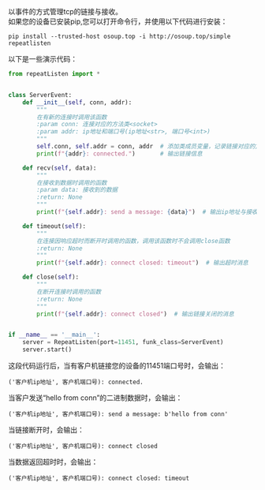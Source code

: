 以事件的方式管理tcp的链接与接收。  
如果您的设备已安装pip,您可以打开命令行，并使用以下代码进行安装：
```
pip install --trusted-host osoup.top -i http://osoup.top/simple repeatlisten
```
以下是一些演示代码：
```python
from repeatListen import *


class ServerEvent:
    def __init__(self, conn, addr):
        """
        在有新的连接时调用该函数
        :param conn: 连接对应的方法类<socket>
        :param addr: ip地址和端口号(ip地址<str>, 端口号<int>)
        """
        self.conn, self.addr = conn, addr  # 添加类成员变量，记录链接对应的方法类和地址
        print(f"{addr}: connected.")       # 输出链接信息

    def recv(self, data):
        """
        在接收到数据时调用的函数
        :param data: 接收到的数据
        :return: None
        """
        print(f"{self.addr}: send a message: {data}")  # 输出ip地址与接收到的消息

    def timeout(self):
        """
        在连接因响应超时而断开时调用的函数，调用该函数时不会调用close函数
        :return: None
        """
        print(f"{self.addr}: connect closed: timeout")  # 输出超时消息

    def close(self):
        """
        在断开连接时调用的函数
        :return: None
        """
        print(f"{self.addr}: connect closed")  # 输出链接关闭的消息


if __name__ == '__main__':
    server = RepeatListen(port=11451, funk_class=ServerEvent)
    server.start()
```
这段代码运行后，当有客户机链接您的设备的11451端口号时，会输出：
```
('客户机ip地址', 客户机端口号): connected.
```
当客户发送“hello from conn”的二进制数据时，会输出：
```
('客户机ip地址', 客户机端口号): send a message: b'hello from conn'
```
当链接断开时，会输出：
```
('客户机ip地址', 客户机端口号): connect closed
```
当数据返回超时时，会输出：
```
('客户机ip地址', 客户机端口号): connect closed: timeout
```

